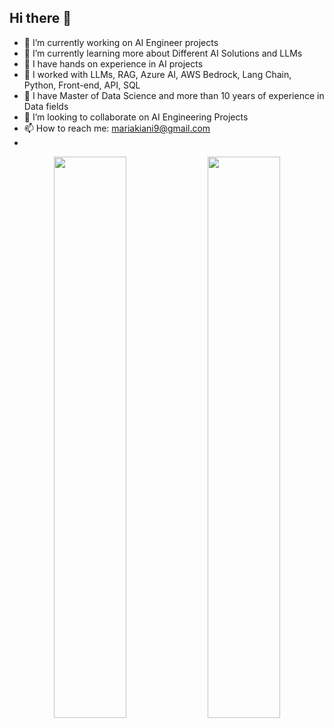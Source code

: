 ## Hi there 👋
- 🔭 I’m currently working on AI Engineer projects
- 🌱 I’m currently learning more about Different AI Solutions and LLMs
- 👋 I have hands on experience in AI projects
- 🌱 I worked with LLMs, RAG, Azure AI, AWS Bedrock, Lang Chain, Python, Front-end, API, SQL
- 🔭 I have Master of Data Science and more than 10 years of experience in Data fields
- 👯 I’m looking to collaborate on AI Engineering Projects
- 📫 How to reach me: mariakiani9@gmail.com
- 
<p align="center">
  <img width="48%" src="https://github-readme-stats.vercel.app/api?username=Mari-kn&show_icons=true&theme=tokyonight" />
  <img width="48%" src="https://github-readme-streak-stats.herokuapp.com/?user=Mari-kn&theme=tokyonight" />
</p>


